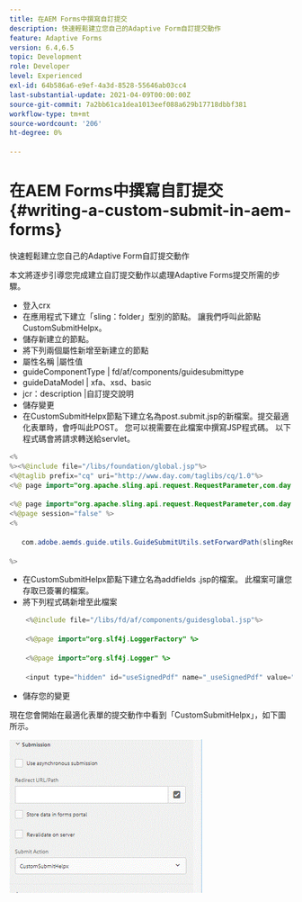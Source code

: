 ```yaml
---
title: 在AEM Forms中撰寫自訂提交
description: 快速輕鬆建立您自己的Adaptive Form自訂提交動作
feature: Adaptive Forms
version: 6.4,6.5
topic: Development
role: Developer
level: Experienced
exl-id: 64b586a6-e9ef-4a3d-8528-55646ab03cc4
last-substantial-update: 2021-04-09T00:00:00Z
source-git-commit: 7a2bb61ca1dea1013eef088a629b17718dbbf381
workflow-type: tm+mt
source-wordcount: '206'
ht-degree: 0%

---
```


# 在AEM Forms中撰寫自訂提交 {#writing-a-custom-submit-in-aem-forms}

快速輕鬆建立您自己的Adaptive Form自訂提交動作

本文將逐步引導您完成建立自訂提交動作以處理Adaptive Forms提交所需的步驟。

* 登入crx
* 在應用程式下建立「sling：folder」型別的節點。 讓我們呼叫此節點CustomSubmitHelpx。
* 儲存新建立的節點。
* 將下列兩個屬性新增至新建立的節點
* 屬性名稱 |屬性值
* guideComponentType | fd/af/components/guidesubmittype
* guideDataModel | xfa、xsd、basic
* jcr：description |自訂提交說明
* 儲存變更
* 在CustomSubmitHelpx節點下建立名為post.submit.jsp的新檔案。提交最適化表單時，會呼叫此POST。 您可以視需要在此檔案中撰寫JSP程式碼。 以下程式碼會將請求轉送給servlet。

```java
<%
%><%@include file="/libs/foundation/global.jsp"%>
<%@taglib prefix="cq" uri="http://www.day.com/taglibs/cq/1.0"%>
<%@ page import="org.apache.sling.api.request.RequestParameter,com.day.cq.wcm.api.WCMMode,com.adobe.forms.common.submitutils.CustomParameterRequest,com.adobe.aemds.guide.submitutils.*" %>

<%@ page import="org.apache.sling.api.request.RequestParameter,com.day.cq.wcm.api.WCMMode" %>
<%@page session="false" %>
<%

   com.adobe.aemds.guide.utils.GuideSubmitUtils.setForwardPath(slingRequest,"/bin/storeafsubmission",null,null);

%>
```

* 在CustomSubmitHelpx節點下建立名為addfields .jsp的檔案。 此檔案可讓您存取已簽署的檔案。
* 將下列程式碼新增至此檔案

```java
    <%@include file="/libs/fd/af/components/guidesglobal.jsp"%>

    <%@page import="org.slf4j.LoggerFactory" %>

    <%@page import="org.slf4j.Logger" %>

    <input type="hidden" id="useSignedPdf" name="_useSignedPdf" value=""/>;
```

* 儲存您的變更

現在您會開始在最適化表單的提交動作中看到「CustomSubmitHelpx」，如下圖所示。

![具有自訂提交的最適化表單](assets/capture-2.gif)
